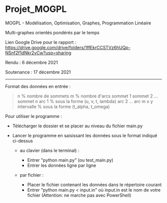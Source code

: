 # Projet_MOGPL
MOGPL - Modélisation, Optimisation, Graphes, Programmation Linéaire

Multi-graphes orientés pondérés par le temps

Lien Google Drive pour le rapport : https://drive.google.com/drive/folders/1ffEkrCCSTVz6hUQp-NSnf2f1dNkr2yCw?usp=sharing



Rendu : 6 décembre 2021

Soutenance : 17 décembre 2021

---

Format des données en entrée : 

> n % nombre de sommets
> m % nombre d'arcs
> sommet 1 
> sommet 2
> ...
> sommet n
> arc 1 % sous la forme (u, v, t, lambda)
> arc 2
> ...
> arc m
> x
> y
> intervalle % sous la forme (t_alpha, t_omega)


Pour utiliser le programme : 

- Télécharger le dossier et se placer au niveau du fichier main.py

- Lancer le programme en saisissant les données sous le format indiqué ci-dessus

	- au clavier (dans le terminal) : 
		- Entrer "python main.py" (ou test_main.py)
		- Entrer les données ligne par ligne

	- par fichier : 
		- Placer le fichier contenant les données dans le répertoire courant
		- Entrer "python main.py < input.in" où input.in est le nom de votre fichier (Attention: ne marche pas avec PowerShell)